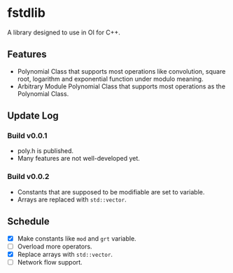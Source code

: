 # fstdlib
A library designed to use in OI for C++.

## Features

- Polynomial Class that supports most operations like convolution, square root, logarithm and exponential function under modulo meaning.
- Arbitrary Module Polynomial Class that supports most operations as the Polynomial Class.

## Update Log

### Build v0.0.1
- poly.h is published.
- Many features are not well-developed yet.

### Build v0.0.2
- Constants that are supposed to be modifiable are set to variable.
- Arrays are replaced with `std::vector`.

## Schedule

- [x] Make constants like `mod` and `grt` variable.
- [ ] Overload more operators.
- [x] Replace arrays with `std::vector`.
- [ ] Network flow support.
